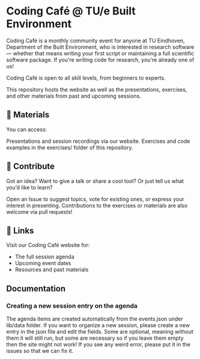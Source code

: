 # Coding Café @ TU/e Built Environment

Coding Café is a monthly community event for anyone at TU Eindhoven, Department of the Built Environment, who is interested in research software — whether that means writing your first script or maintaining a full scientific software package. If you're writing code for research, you're already one of us!

Coding Café is open to all skill levels, from beginners to experts.

This repository hosts the website as well as the presentations, exercises, and other materials from past and upcoming sessions.

## 📂 Materials

You can access:

Presentations and session recordings via our website.
Exercises and code examples in the exercises/ folder of this repository.

## 🤝 Contribute

Got an idea? Want to give a talk or share a cool tool? Or just tell us what you’d like to learn?

Open an Issue to suggest topics, vote for existing ones, or express your interest in presenting.
Contributions to the exercises or materials are also welcome via pull requests!

## 🔗 Links

Visit our Coding Café website for:

- The full session agenda
- Upcoming event dates
- Resources and past materials

## Documentation

### Creating a new session entry on the agenda

The agenda items are created automatically from the events.json under lib/data folder.
If you want to organize a new session, please create a new entry in the json file and edit the fields. Some are optional, meaning without them it will still run, but some are necessary so if you leave them empty then the site might not work! If you see any weird error, please put it in the issues so that we can fix it.
